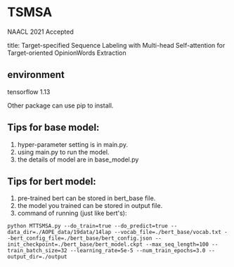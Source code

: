 # TSMSA
NAACL 2021 Accepted

title: Target-specified Sequence Labeling with Multi-head Self-attention for Target-oriented OpinionWords Extraction

## environment
tensorflow 1.13

Other package can use pip to install.

## Tips for base model:
1. hyper-parameter setting is in main.py.
2. using main.py to run the model.
3. the details of model are in base_model.py

## Tips for bert model:
1. pre-trained bert can be stored in bert_base file.
2. the model you trained can be stored in output file.
3. command of running (just like bert's):
```
python MTTSMSA.py --do_train=true --do_predict=true --data_dir=./AOPE_data/19data/14lap --vocab_file=./bert_base/vocab.txt --bert_config_file=./bert_base/bert_config.json --init_checkpoint=./bert_base/bert_model.ckpt --max_seq_length=100 --train_batch_size=32 --learning_rate=5e-5 --num_train_epochs=3.0 --output_dir=./output
```
